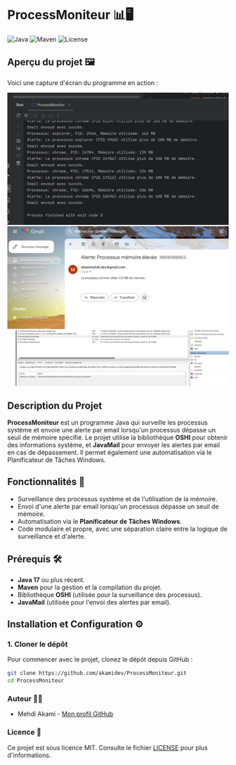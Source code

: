 # ProcessMoniteur 📊🖥️

![Java](https://img.shields.io/badge/Java-17-orange?style=for-the-badge&logo=java)
![Maven](https://img.shields.io/badge/Maven-3.8.9-blue?style=for-the-badge&logo=apache-maven)
![License](https://img.shields.io/badge/License-MIT-green?style=for-the-badge)

## Aperçu du projet 🖼️

Voici une capture d'écran du programme en action :


![Description de l'image](image/Photo1.png)
![Description de l'image](image/Photo2.png)
![Description de l'image](image/Photo3.png)



## Description du Projet
**ProcessMoniteur** est un programme Java qui surveille les processus système et envoie une alerte par email lorsqu'un processus dépasse un seuil de mémoire spécifié. Le projet utilise la bibliothèque **OSHI** pour obtenir des informations système, et **JavaMail** pour envoyer les alertes par email en cas de dépassement. Il permet également une automatisation via le Planificateur de Tâches Windows.

## Fonctionnalités 🚀
- Surveillance des processus système et de l'utilisation de la mémoire.
- Envoi d'une alerte par email lorsqu'un processus dépasse un seuil de mémoire.
- Automatisation via le **Planificateur de Tâches Windows**.
- Code modulaire et propre, avec une séparation claire entre la logique de surveillance et d'alerte.

## Prérequis 🛠️
- **Java 17** ou plus récent.
- **Maven** pour la gestion et la compilation du projet.
- Bibliothèque **OSHI** (utilisée pour la surveillance des processus).
- **JavaMail** (utilisée pour l'envoi des alertes par email).


## Installation et Configuration ⚙️

### 1. Cloner le dépôt
Pour commencer avec le projet, clonez le dépôt depuis GitHub :
```bash
git clone https://github.com/akamidev/ProcessMoniteur.git
cd ProcessMoniteur
```
### Auteur 👨‍💻

- Mehdi Akami - [Mon profil GitHub](https://github.com/akamidev)
  
### Licence 📜

Ce projet est sous licence MIT. Consulte le fichier [LICENSE](https://github.com/akamidev/ProcessMoniteur/blob/main/LICENSE) pour plus d'informations.
